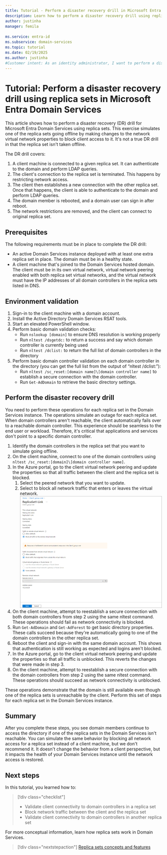 ```yaml
---
title: Tutorial - Perform a disaster recovery drill in Microsoft Entra Domain Services | Microsoft Docs
description: Learn how to perform a disaster recovery drill using replica sets in Microsoft Entra Domain Services
author: justinha
manager: femila

ms.service: entra-id
ms.subservice: domain-services
ms.topic: tutorial
ms.date: 02/19/2025
ms.author: justinha
#Customer intent: As an identity administrator, I want to perform a disaster recovery drill by using replica sets in Microsoft Entra Domain Services to demonstrate resiliency for geographically distributed domain data.
---
```


# Tutorial: Perform a disaster recovery drill using replica sets in Microsoft Entra Domain Services

This article shows how to perform a disaster recovery (DR) drill for Microsoft Entra Domain Services using replica sets.  This exercise simulates one of the replica sets going offline by making changes to the network virtual network properties to block client access to it. It's not a true DR drill in that the replica set isn't taken offline. 

The DR drill covers: 

1. A client machine is connected to a given replica set. It can authenticate to the domain and perform LDAP queries.
1. The client's connection to the replica set is terminated. This happens by restricting network access.
1. The client then establishes a new connection with the other replica set. Once that happens, the client is able to authenticate to the domain and perform LDAP queries. 
1. The domain member is rebooted, and a domain user can sign in after reboot.
1. The network restrictions are removed, and the client can connect to original replica set. 

## Prerequisites 

The following requirements must be in place to complete the DR drill: 

- An active Domain Services instance deployed with at least one extra replica set in place. The domain must be in a healthy state. 
- A client machine that's joined to the Domain Services hosted domain.  The client must be in its own virtual network, virtual network peering enabled with both replica set virtual networks, and the virtual network must have the IP addresses of all domain controllers in the replica sets listed in DNS. 

## Environment validation 

1. Sign-in to the client machine with a domain account. 
1. Install the Active Directory Domain Services RSAT tools. 
1. Start an elevated PowerShell window.
1. Perform basic domain validation checks: 
   - Run `nslookup [domain]` to ensure DNS resolution is working properly 
   - Run `nltest /dsgetdc:` to return a success and say which domain controller is currently being used
   - Run `nltest /dclist:` to return the full list of domain controllers in the directory 
1. Perform basic domain controller validation on each domain controller in the directory (you can get the full list from the output of “nltest /dclist:”): 
   - Run `nltest /sc_reset:[domain name]\[domain controller name]` to establish a secure connection with the domain controller. 
   - Run `Get-AdDomain` to retrieve the basic directory settings. 

## Perform the disaster recovery drill 

You need to perform these operations for each replica set in the Domain Services instance. The operations simulate an outage for each replica set. When domain controllers aren't reachable, the client automatically fails over to a reachable domain controller. This experience should be seamless to the end user or workload. Therefore, it's critical that applications and services don't point to a specific domain controller. 

1. Identify the domain controllers in the replica set that you want to simulate going offline. 
1. On the client machine, connect to one of the domain controllers using `nltest /sc_reset:[domain]\[domain controller name]`. 
1. In the Azure portal, go to the client virtual network peering and update the properties so that all traffic between the client and the replica set is blocked. 
   1. Select the peered network that you want to update. 
   1. Select to block all network traffic that enters or leaves the virtual network. 
      ![Screenshot of how to block traffic in the Azure portal](./media/tutorial-perform-disaster-recovery-drill/block-traffic.png)
1. On the client machine, attempt to reestablish a secure connection with both domain controllers from step 2 using the same nltest command. These operations should fail as network connectivity is blocked. 
1. Run `Get-AdDomain` and `Get-AdForest` to get basic directory properties. These calls succeed because they're automatically going to one of the domain controllers in the other replica set. 
1. Reboot the client and sign-in with the same domain account. This shows that authentication is still working as expected and logins aren't blocked. 
1. In the Azure portal, go to the client virtual network peering and update the properties so that all traffic is unblocked. This reverts the changes that were made in step 3. 
1. On the client machine, attempt to reestablish a secure connection with the domain controllers from step 2 using the same nltest command. These operations should succeed as network connectivity is unblocked. 

These operations demonstrate that the domain is still available even though one of the replica sets is unreachable by the client. Perform this set of steps for each replica set in the Domain Services instance. 

## Summary 

After you complete these steps, you see domain members continue to access the directory if one of the replica sets in the Domain Services isn't reachable. You can simulate the same behavior by blocking all network access for a replica set instead of a client machine, but we don't recommend it. It doesn't change the behavior from a client perspective, but it impacts the health of your Domain Services instance until the network access is restored. 

## Next steps

In this tutorial, you learned how to:

> [!div class="checklist"]
> * Validate client connectivity to domain controllers in a replica set
> * Block network traffic between the client and the replica set
> * Validate client connectivity to domain controllers in another replica set

For more conceptual information, learn how replica sets work in Domain Services.

> [!div class="nextstepaction"]
> [Replica sets concepts and features][concepts-replica-sets]

<!-- INTERNAL LINKS -->
[replica-sets]: concepts-replica-sets.md
[tutorial-create-instance]: tutorial-create-instance-advanced.md
[create-azure-ad-tenant]: /azure/active-directory/fundamentals/sign-up-organization
[associate-azure-ad-tenant]: /azure/active-directory/fundamentals/how-subscriptions-associated-directory
[howto-change-sku]: change-sku.md
[concepts-replica-sets]: concepts-replica-sets.md
